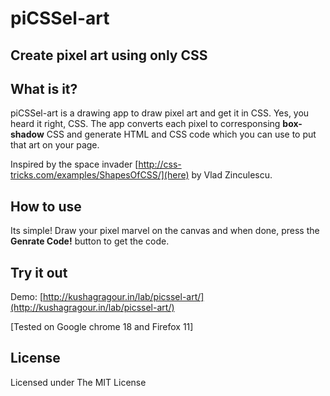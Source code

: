 piCSSel-art
=======
Create pixel art using only CSS
--------



What is it?
-----------

piCSSel-art is a drawing app to draw pixel art and get it in CSS. Yes, you heard it right, CSS. The  app converts each pixel to corresponsing **box-shadow** CSS and generate HTML and CSS code which you can use to put that art on your page.

Inspired by the space invader [http://css-tricks.com/examples/ShapesOfCSS/](here) by Vlad Zinculescu.

How to use
-----

Its simple! Draw your pixel marvel on the canvas and when done, press the **Genrate Code!** button to get the code.

Try it out
------------
Demo: [http://kushagragour.in/lab/picssel-art/](http://kushagragour.in/lab/picssel-art/)

[Tested on Google chrome 18 and Firefox 11]


License
-------

Licensed under The MIT License



